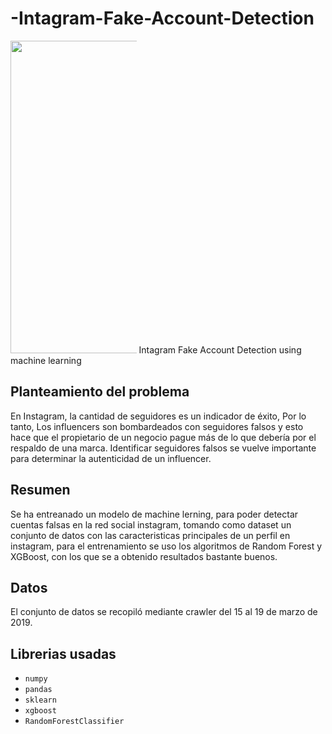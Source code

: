 # -Intagram-Fake-Account-Detection
<img src="https://techcult.com/wp-content/uploads/2022/06/How-to-Find-Out-Who-Made-a-Fake-Instagram-Account.png" alt="" width="800" height="500" style="max-width: 40%;">
 Intagram Fake Account Detection using machine learning 
 
<h2>Planteamiento del problema</h2>
En Instagram, la cantidad de seguidores es un indicador de éxito, Por lo tanto, Los influencers son bombardeados con seguidores falsos y esto hace que el propietario de un negocio pague más de lo que debería por el respaldo de una marca. Identificar seguidores falsos se vuelve importante para determinar la autenticidad de un influencer. 

<h2>Resumen</h2>
Se ha entreanado un modelo de machine lerning, para poder detectar  cuentas falsas en la red social instagram, tomando como dataset un conjunto de datos con las caracteristicas principales de un perfil en instagram, para el entrenamiento se uso los algoritmos de Random Forest y XGBoost, con los que se a obtenido resultados bastante buenos.

<h2>Datos</h2>
El conjunto de datos se recopiló mediante crawler del 15 al 19 de marzo de 2019.

<h2>Librerias usadas</h2>
<ul dir="auto">
<li><code>numpy</code></li>
<li><code>pandas</code></li>
<li><code>sklearn</code></li>
<li><code>xgboost</code></li>
<li><code>RandomForestClassifier</code></li>
</ul>
